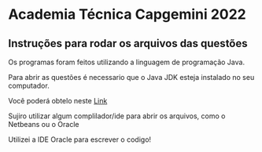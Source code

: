 <h1><bold> Academia Técnica Capgemini 2022 </h1></bold>

<h2> Instruções para rodar os arquivos das questões</h2>

<p>Os programas foram feitos utilizando a linguagem de programação Java.</p>
<p>Para abrir as questões é necessario que o Java JDK esteja instalado no seu computador.</p>
<p>Você poderá obtelo neste <a href="https://www.oracle.com/java/technologies/downloads/#jdk17-windows">Link</a></p>

<p>Sujiro utilizar algum complilador/ide para abrir os arquivos, como o Netbeans ou o Oracle</p>
<p>Utilizei a IDE Oracle para escrever o codigo!</p>
